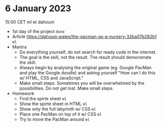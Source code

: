 # 6 January 2023

15:00 CET ml et dahoum

* 1st day of the project `done`
* Article https://dahoum.wales/the-pacman-as-a-nursery-32ba07b282b1 `ml`
* Mantra
  * Do everything yourself, do not search for ready code in the internet.
  * The goal is the skill, not the result. The result should demonstrate the skill.
  * Always begin by analysing the original game (eg. Google PacMan and play the Google doodle) and asking yourself "How can I do this w/ HTML, CSS and JavaScript."
  * Make small steps. Sometimes you will be overwhelmed by the possibilities. Do not get lost. Make small steps.
* Homework
  * Find the spirte sheet `ml`
  * Show the spirte sheet in HTML `ml`
  * Show only the full labyrinth w/ CSS `ml`
  * Place one PacMan on top of it w/ CSS `ml`
  * Try to move the PacMan around `ml`